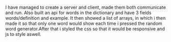 I have managed to create a server and client, made them both communicate and run. Also built an api for words in the dictionary and have 3 fields words/definition and example. It then showed a list of arrays, in which i then made it so that only one word would show each time i pressed the random word generator.After that i styled the css so that it would be responsive and js to style aswell.
